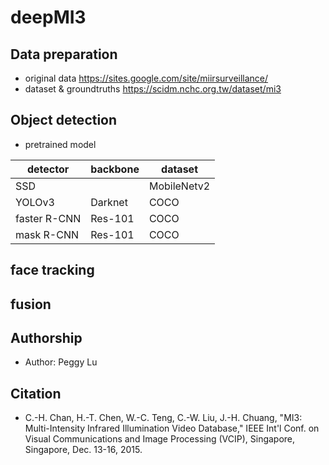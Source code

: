 # deepMI3

## Data preparation
* original data
https://sites.google.com/site/miirsurveillance/
* dataset & groundtruths
https://scidm.nchc.org.tw/dataset/mi3


## Object detection

* pretrained model

| detector  | backbone | dataset |
| ------------- | ------------- | ------------- |
| SSD  |  | MobileNetv2 | COCO |
| YOLOv3  | Darknet  | COCO |
| faster R-CNN | Res-101 | COCO |
| mask R-CNN | Res-101 | COCO |

## face tracking

## fusion

## Authorship
* Author: Peggy Lu
## Citation

* C.-H. Chan, H.-T. Chen, W.-C. Teng, C.-W. Liu, J.-H. Chuang, "MI3: Multi-Intensity Infrared Illumination Video Database," IEEE Int'l Conf. on Visual Communications and Image Processing (VCIP), Singapore, Singapore, Dec. 13-16, 2015.
